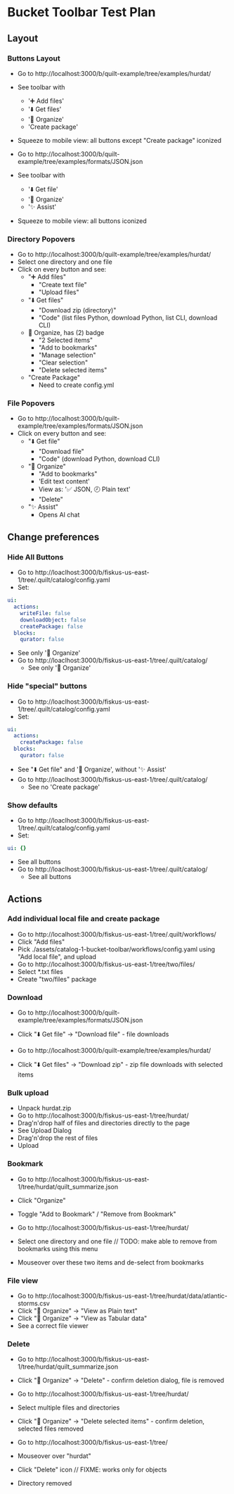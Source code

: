 # Bucket Toolbar Test Plan

## Layout

### Buttons Layout

- Go to http://localhost:3000/b/quilt-example/tree/examples/hurdat/
- See toolbar with
  - '➕ Add files'
  - '⬇️ Get files'
  - '📃 Organize'
  - 'Create package'
- Squeeze to mobile view: all buttons except "Create package" iconized

- Go to http://localhost:3000/b/quilt-example/tree/examples/formats/JSON.json
- See toolbar with
  - '⬇️ Get file'
  - '📃 Organize'
  - '✨ Assist'
- Squeeze to mobile view: all buttons iconized

### Directory Popovers

- Go to http://localhost:3000/b/quilt-example/tree/examples/hurdat/
- Select one directory and one file
- Click on every button and see:
  - "➕ Add files"
    - "Create text file"
    - "Upload files"
  - "⬇️ Get files"
    - "Download zip (directory)"
    - "Code" (list files Python, download Python, list CLI, download CLI)
  - 📃 Organize, has (2) badge
    - "2 Selected items"
    - "Add to bookmarks"
    - "Manage selection"
    - "Clear selection"
    - "Delete selected items"
  - "Create Package"
    - Need to create config.yml

### File Popovers

- Go to http://localhost:3000/b/quilt-example/tree/examples/formats/JSON.json
- Click on every button and see:
  - "⬇️ Get file"
    - "Download file"
    - "Code" (download Python, download CLI)
  - "📃 Organize"
    - "Add to bookmarks"
    - 'Edit text content'
    - View as: '✅ JSON, 🕗 Plain text'
    - "Delete"
  - "✨ Assist"
    - Opens AI chat

## Change preferences

### Hide All Buttons

- Go to http://loaclhost:3000/b/fiskus-us-east-1/tree/.quilt/catalog/config.yaml
- Set:

```yaml
ui:
  actions:
    writeFile: false
    downloadObject: false
    createPackage: false
  blocks:
    qurator: false
```

- See only '📃 Organize'
- Go to http://loaclhost:3000/b/fiskus-us-east-1/tree/.quilt/catalog/
  - See only '📃 Organize'

### Hide "special" buttons

- Go to http://loaclhost:3000/b/fiskus-us-east-1/tree/.quilt/catalog/config.yaml
- Set:

```yaml
ui:
  actions:
    createPackage: false
  blocks:
    qurator: false
```

- See "⬇️ Get file" and '📃 Organize', without '✨ Assist'
- Go to http://loaclhost:3000/b/fiskus-us-east-1/tree/.quilt/catalog/
  - See no 'Create package'

### Show defaults

- Go to http://loaclhost:3000/b/fiskus-us-east-1/tree/.quilt/catalog/config.yaml
- Set:

```yaml
ui: {}
```

- See all buttons
- Go to http://loaclhost:3000/b/fiskus-us-east-1/tree/.quilt/catalog/
  - See all buttons

## Actions

### Add individual local file and create package

- Go to http://localhost:3000/b/fiskus-us-east-1/tree/.quilt/workflows/
- Click "Add files"
- Pick ./assets/catalog-1-bucket-toolbar/workflows/config.yaml using "Add local file", and upload
- Go to http://localhost:3000/b/fiskus-us-east-1/tree/two/files/
- Select \*.txt files
- Create "two/files" package

### Download

- Go to http://localhost:3000/b/quilt-example/tree/examples/formats/JSON.json
- Click "⬇️ Get file" → "Download file" - file downloads

- Go to http://localhost:3000/b/quilt-example/tree/examples/hurdat/
- Click "⬇️ Get files" → "Download zip" - zip file downloads with selected items

### Bulk upload

- Unpack hurdat.zip
- Go to http://localhost:3000/b/fiskus-us-east-1/tree/hurdat/
- Drag'n'drop half of files and directories directly to the page
- See Upload Dialog
- Drag'n'drop the rest of files
- Upload

### Bookmark

- Go to http://localhost:3000/b/fiskus-us-east-1/tree/hurdat/quilt_summarize.json
- Click "Organize"
- Toggle "Add to Bookmark" / "Remove from Bookmark"

- Go to http://localhost:3000/b/fiskus-us-east-1/tree/hurdat/
- Select one directory and one file // TODO: make able to remove from bookmarks using this menu
- Mouseover over these two items and de-select from bookmarks

### File view

- Go to http://localhost:3000/b/fiskus-us-east-1/tree/hurdat/data/atlantic-storms.csv
- Click "📃 Organize" → "View as Plain text"
- Click "📃 Organize" → "View as Tabular data"
- See a correct file viewer

### Delete

- Go to http://localhost:3000/b/fiskus-us-east-1/tree/hurdat/quilt_summarize.json
- Click "📃 Organize" → "Delete" - confirm deletion dialog, file is removed

- Go to http://localhost:3000/b/fiskus-us-east-1/tree/hurdat/
- Select multiple files and directories
- Click "📃 Organize" → "Delete selected items" - confirm deletion, selected files removed

- Go to http://localhost:3000/b/fiskus-us-east-1/tree/
- Mouseover over "hurdat"
- Click "Delete" icon // FIXME: works only for objects
- Directory removed
